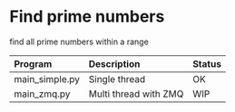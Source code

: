 # Find prime numbers
find all prime numbers within a range

| Program        | Description           | Status  |
|:------------- |:-------------| :-----|
| main_simple.py      | Single thread | OK |
| main_zmq.py      | Multi thread with ZMQ      |   WIP |
